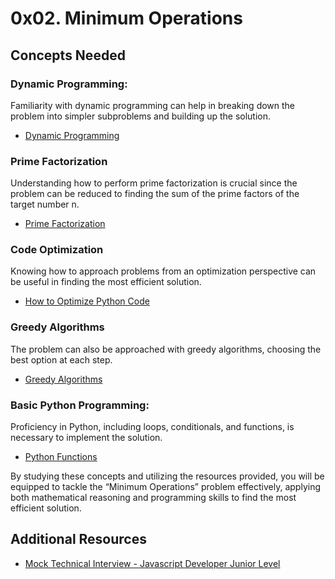 # 0x02. Minimum Operations

## Concepts Needed

### Dynamic Programming:
Familiarity with dynamic programming can help in breaking down the problem into simpler subproblems and building up the solution.
- [Dynamic Programming](https://www.geeksforgeeks.org/dynamic-programming/)

### Prime Factorization
Understanding how to perform prime factorization is crucial since the problem can be reduced to finding the sum of the prime factors of the target number n.
- [Prime Factorization](https://www.khanacademy.org/math/pre-algebra/pre-algebra-factors-multiples/pre-algebra-prime-factorization-prealg/v/prime-factorization)

### Code Optimization
Knowing how to approach problems from an optimization perspective can be useful in finding the most efficient solution.
- [How to Optimize Python Code](https://stackify.com/how-to-optimize-python-code/)

### Greedy Algorithms
The problem can also be approached with greedy algorithms, choosing the best option at each step.
- [Greedy Algorithms](https://www.geeksforgeeks.org/greedy-algorithms/)

### Basic Python Programming:
Proficiency in Python, including loops, conditionals, and functions, is necessary to implement the solution.
- [Python Functions](https://docs.python.org/3/tutorial/controlflow.html#defining-functions)

By studying these concepts and utilizing the resources provided, you will be equipped to tackle the “Minimum Operations” problem effectively, applying both mathematical reasoning and programming skills to find the most efficient solution.

## Additional Resources
- [Mock Technical Interview - Javascript Developer Junior Level](https://www.youtube.com/watch?v=h4i4kjwncoU)
